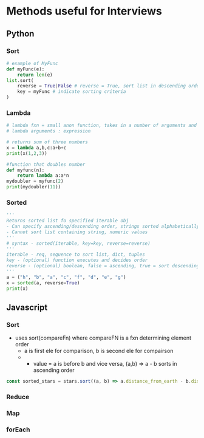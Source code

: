 # Methods useful for Interviews
## Python
### Sort
```py
# example of MyFunc
def myFunc(e):
    return len(e)
list.sort(
    reverse = True|False # reverse = True, sort list in descending order
    key = myFunc # indicate sorting criteria
)
```
### Lambda
```py
# lambda fxn = small anon function, takes in a number of arguments and can only have 1 expression
# lambda arguments : expression

# returns sum of three numbers
x = lambda a,b,c:a+b+c
print(x(1,2,3))

#function that doubles number
def myfunc(n):
    return lambda a:a*n
mydoubler = myfunc(2)
print(mydoubler(11))
```
### Sorted
```py
'''
Returns sorted list fo specified iterable obj
- Can specify ascending/descending order, strings sorted alphabetically and numbers are sorted numerically
- Cannot sort list containing string, numeric values
'''
# syntax - sorted(iterable, key=key, reverse=reverse)
'''
iterable - req, sequence to sort list, dict, tuples
key - (optional) function executes and decides order
reverse - (optional) boolean, false = ascending, true = sort descending
'''
a = ("h", "b", "a", "c", "f", "d", "e", "g")
x = sorted(a, reverse=True)
print(x)
```

## Javascript
### Sort
- uses sort(compareFn) where compareFN is a fxn determining element order
    * a is first ele for comparison, b is second ele for compairson
    * - value = a is before b and vice versa, (a,b) => a - b sorts in ascending order
```js
const sorted_stars = stars.sort((a, b) => a.distance_from_earth - b.distance_from_earth)

```
### Reduce
### Map
### forEach

